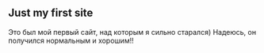 ## Just my first site
Это был мой первый сайт, над которым я сильно старался) Надеюсь, он получился нормальным и хорошим!!